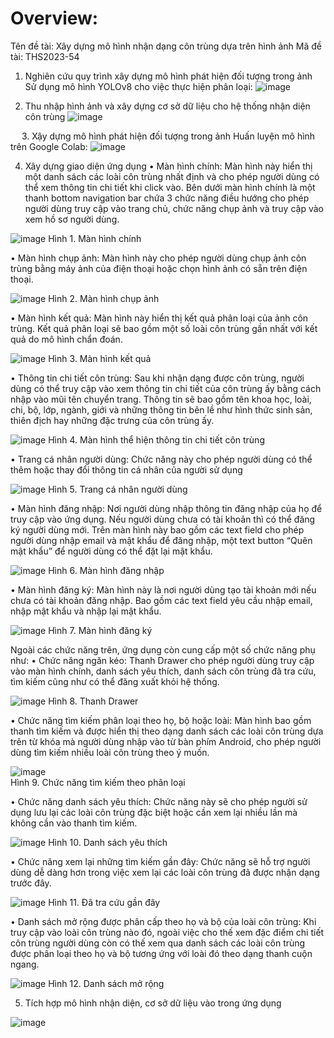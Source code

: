 # Overview:

Tên đề tài: Xây dựng mô hình nhận dạng côn trùng dựa trên hình ảnh
Mã đề tài: THS2023-54
1. Nghiên cứu quy trình xây dựng mô hình phát hiện đối tượng trong ảnh
Sử dụng mô hình YOLOv8 cho việc thực hiện phân loại:
![image](https://github.com/ThienNg65/NKCH_INSECT_DETECTION/assets/112293169/84e06965-bdc1-4709-a620-e3f5a2700b11)

 
2. Thu nhập hình ảnh và xây dựng cơ sở dữ liệu cho hệ thống nhận diện côn trùng
![image](https://github.com/ThienNg65/NKCH_INSECT_DETECTION/assets/112293169/8f22db5c-e818-4e72-bc3b-077c389aeefb)

  
3. Xậy dựng mô hình phát hiện đối tượng trong ảnh
Huấn luyện mô hình trên Google Colab:
![image](https://github.com/ThienNg65/NKCH_INSECT_DETECTION/assets/112293169/7c7090a0-d1fd-44ff-a0e0-0570725e62ca)

 
4. Xây dựng giao diện ứng dụng
•	Màn hình chính: Màn hình này hiển thị một danh sách các loài côn trùng nhất định và cho phép người dùng có thể xem thông tin chi tiết khi click vào. Bên dưới màn hình chính là một thanh bottom navigation bar chứa 3 chức năng điều hướng cho phép người dùng truy cập vào trang chủ, chức năng chụp ảnh và truy cập vào xem hồ sơ người dùng.

![image](https://github.com/ThienNg65/NKCH_INSECT_DETECTION/assets/112293169/91327f7b-fcc6-48e2-b342-c28564a726f0)
Hình 1. Màn hình chính

•	Màn hình chụp ảnh: Màn hình này cho phép người dùng chụp ảnh côn trùng bằng máy ảnh của điện thoại hoặc chọn hình ảnh có sẵn trên điện thoại.

![image](https://github.com/ThienNg65/NKCH_INSECT_DETECTION/assets/112293169/4d97dee4-b3b6-4fa3-9e0b-1f67583326b6)
Hình 2. Màn hình chụp ảnh

•	Màn hình kết quả: Màn hình này hiển thị kết quả phân loại của ảnh côn trùng. Kết quả phân loại sẽ bao gồm một số loài côn trùng gần nhất với kết quả do mô hình chẩn đoán.

![image](https://github.com/ThienNg65/NKCH_INSECT_DETECTION/assets/112293169/d53e5c38-b045-4e4d-8ad0-ca118da6b5ee)
Hình 3. Màn hình kết quả

•	Thông tin chi tiết côn trùng: Sau khi nhận dạng được côn trùng, người dùng có thể truy cập vào xem thông tin chi tiết của côn trùng ấy bằng cách nhập vào mũi tên chuyển trang. Thông tin sẽ bao gồm tên khoa học, loài, chi, bộ, lớp, ngành, giới và những thông tin bên lề như hình thức sinh sản, thiên địch hay những đặc trưng của côn trùng ấy. 

![image](https://github.com/ThienNg65/NKCH_INSECT_DETECTION/assets/112293169/1e86fd93-9763-40ff-b1b9-f3cad86057bc)
Hình 4. Màn hình thể hiện thông tin chi tiết côn trùng

•	Trang cá nhân người dùng: Chức năng này cho phép người dùng có thể thêm hoặc thay đổi thông tin cá nhân của người sử dụng

![image](https://github.com/ThienNg65/NKCH_INSECT_DETECTION/assets/112293169/d9622b6e-3173-490d-9856-9e3227938765)
Hình 5. Trang cá nhân người dùng

•	Màn hình đăng nhập: Nơi người dùng nhập thông tin đăng nhập của họ để truy cập vào ứng dụng. Nếu người dùng chưa có tài khoản thì có thể đăng ký người dùng mới. Trên màn hình này bao gồm các text field cho phép người dùng nhập email và mật khẩu để đăng nhập, một text button “Quên mật khẩu” để người dùng có thể đặt lại mật khẩu.

![image](https://github.com/ThienNg65/NKCH_INSECT_DETECTION/assets/112293169/581eb554-335f-4713-9836-50cadc09cfd1)
Hình 6. Màn hình đăng nhập

•	Màn hình đăng ký: Màn hình này là nơi người dùng tạo tài khoản mới nếu chưa có tài khoản đăng nhập. Bao gồm các text field yêu cầu nhập email, nhập mật khẩu và nhập lại mật khẩu.

![image](https://github.com/ThienNg65/NKCH_INSECT_DETECTION/assets/112293169/7450784f-ff73-4953-800b-298b130de87e)
Hình 7. Màn hình đăng ký

Ngoài các chức năng trên, ứng dụng còn cung cấp một số chức năng phụ như:
•	Chức năng ngăn kéo: Thanh Drawer cho phép người dùng truy cập vào màn hình chính, danh sách yêu thích, danh sách côn trùng đã tra cứu, tìm kiếm cũng như có thể đăng xuất khỏi hệ thống.

![image](https://github.com/ThienNg65/NKCH_INSECT_DETECTION/assets/112293169/b12bd0fe-f32f-4806-a3bb-81c2518ab0dc) 
Hình 8. Thanh Drawer



•	Chức năng tìm kiếm phân loại theo họ, bộ hoặc loài: Màn hình bao gồm thanh tìm kiếm và được hiển thị theo dạng danh sách các loài côn trùng dựa trên từ khóa mà người dùng nhập vào từ bàn phím Android, cho phép người dùng tìm kiếm nhiều loài côn trùng theo ý muốn.

![image](https://github.com/ThienNg65/NKCH_INSECT_DETECTION/assets/112293169/ad5f426d-ed49-4062-beb9-0e99b05828fb)              
Hình 9. Chức năng tìm kiếm theo phân loại

•	Chức năng danh sách yêu thích: Chức năng này sẽ cho phép người sử dụng lưu lại các loài côn trùng đặc biệt hoặc cần xem lại nhiều lần mà không cần vào thanh tìm kiếm. 

![image](https://github.com/ThienNg65/NKCH_INSECT_DETECTION/assets/112293169/19b324a6-2901-4915-8f39-30fbf916dd1e)
Hình 10. Danh sách yêu thích

•	Chức năng xem lại những tìm kiếm gần đây: Chức năng sẽ hỗ trợ người dùng dễ dàng hơn trong việc xem lại các loài côn trùng đã được nhận dạng trước đây.

![image](https://github.com/ThienNg65/NKCH_INSECT_DETECTION/assets/112293169/7faa34d2-9edf-4ff0-b9bf-3868eaec2d86) 
Hình 11. Đã tra cứu gần đây

•	Danh sách mở rộng được phân cấp theo họ và bộ của loài côn trùng: Khi truy cập vào loài côn trùng nào đó, ngoài việc cho thế xem đặc điểm chi tiết côn trùng người dùng còn có thế xem qua danh sách các loài côn trùng được phân loại theo họ và bộ tương ứng với loài đó theo dạng thanh cuộn ngang.

![image](https://github.com/ThienNg65/NKCH_INSECT_DETECTION/assets/112293169/9458bb69-ae12-4a0c-92b0-00ebe4a3e2ca)
Hình 12. Danh sách mở rộng

5. Tích hợp mô hình nhận diện, cơ sở dữ liệu vào trong ứng dụng

![image](https://github.com/ThienNg65/NKCH_INSECT_DETECTION/assets/112293169/61281bd2-ffd9-4020-8161-c6d6cac21cff)
 

